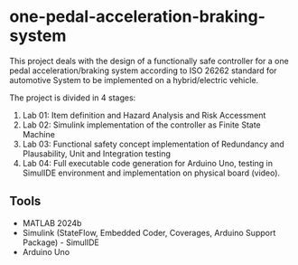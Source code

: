 # one-pedal-acceleration-braking-system
This project deals with the design of a functionally safe controller for a one pedal acceleration/braking system according to ISO 26262 standard for automotive System to be implemented on a hybrid/electric vehicle. 

The project is divided in 4 stages:
1. Lab 01: Item definition and Hazard Analysis and Risk Accessment
2. Lab 02: Simulink implementation of the controller as Finite State Machine
3. Lab 03: Functional safety concept implementation of Redundancy and Plausability, Unit and Integration testing
4. Lab 04: Full executable code generation for Arduino Uno, testing in SimulIDE environment and implementation on physical board (video).

## Tools
- MATLAB 2024b
- Simulink (StateFlow, Embedded Coder, Coverages, Arduino Support Package)
- SimulIDE
- Arduino Uno
